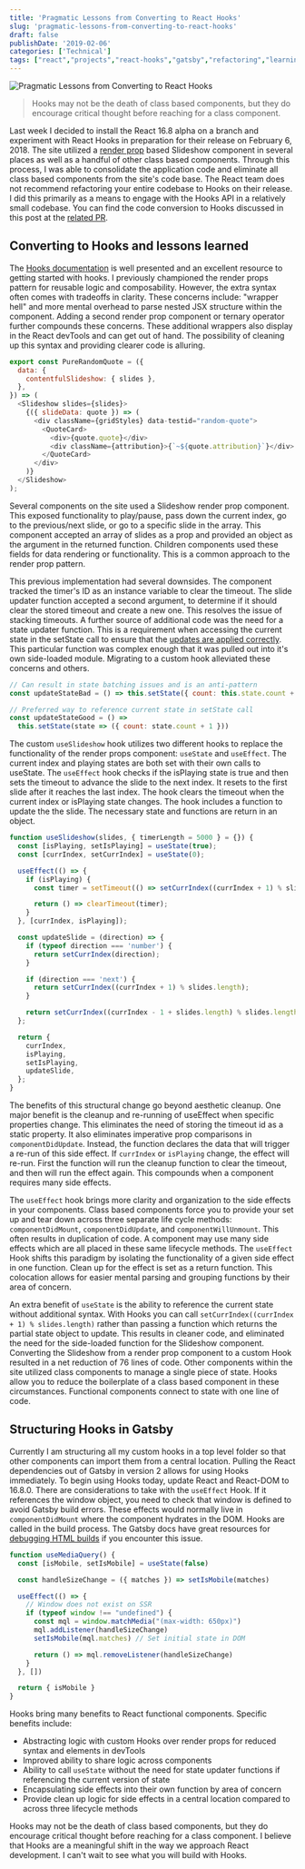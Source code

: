 ```yaml
---
title: 'Pragmatic Lessons from Converting to React Hooks'
slug: 'pragmatic-lessons-from-converting-to-react-hooks'
draft: false
publishDate: '2019-02-06'
categories: ['Technical']
tags: ["react","projects","react-hooks","gatsby","refactoring","learning"]
---
```

![Pragmatic Lessons from Converting to React Hooks](images/2019-02-hooks-diff.jpg#center)

> Hooks may not be the death of class based components, but they do encourage critical thought before reaching for a class component.

Last week I decided to install the React 16.8 alpha on a branch and experiment with React Hooks in preparation for their release on February 6, 2018. The site utilized a [render prop](https://reactjs.org/docs/render-props.html) based Slideshow component in several places as well as a handful of other class based components. Through this process, I was able to consolidate the application code and eliminate all class based components from the site's code base. The React team does not recommend refactoring your entire codebase to Hooks on their release. I did this primarily as a means to engage with the Hooks API in a relatively small codebase. You can find the code conversion to Hooks discussed in this post at the [related PR](https://github.com/entorenee/Portfolio-Site/pull/10). 

## Converting to Hooks and lessons learned

The [Hooks documentation](https://reactjs.org/docs/hooks-intro.html) is well presented and an excellent resource to getting started with hooks. I previously championed the render props pattern for reusable logic and composability. However, the extra syntax often comes with tradeoffs in clarity. These concerns include: "wrapper hell" and more mental overhead to parse nested JSX structure within the component. Adding a second render prop component or ternary operator further compounds these concerns. These additional wrappers also display in the React devTools and can get out of hand. The possibility of cleaning up this syntax and providing clearer code is alluring.

```javascript
export const PureRandomQuote = ({
  data: {
    contentfulSlideshow: { slides },
  },
}) => (
  <Slideshow slides={slides}>
    {({ slideData: quote }) => (
      <div className={gridStyles} data-testid="random-quote">
        <QuoteCard>
          <div>{quote.quote}</div>
          <div className={attribution}>{`~${quote.attribution}`}</div>
        </QuoteCard>
      </div>
    )}
  </Slideshow>
);
```

Several components on the site used a Slideshow render prop component. This exposed functionality to play/pause, pass down the current index, go to the previous/next slide, or go to a specific slide in the array. This component accepted an array of slides as a prop and provided an object as the argument in the returned function. Children components used these fields for data rendering or functionality. This is a common approach to the render prop pattern.

This previous implementation had several downsides. The component tracked the timer's ID as an instance variable to clear the timeout. The slide updater function accepted a second argument, to determine if it should clear the stored timeout and create a new one. This resolves the issue of stacking timeouts. A further source of additional code was the need for a state updater function. This is a requirement when accessing the current state in the setState call to ensure that the [updates are applied correctly](https://reactjs.org/docs/react-component.html#setstate). This particular function was complex enough that it was pulled out into it's own side-loaded module. Migrating to a custom hook alleviated these concerns and others.

```javascript
// Can result in state batching issues and is an anti-pattern
const updateStateBad = () => this.setState({ count: this.state.count + 1 })

// Preferred way to reference current state in setState call
const updateStateGood = () =>
  this.setState(state => ({ count: state.count + 1 }))
```

The custom `useSlideshow` hook utilizes two different hooks to replace the functionality of the render props component: `useState` and `useEffect`. The current index and playing states are both set with their own calls to useState. The `useEffect` hook checks if the isPlaying state is true and then sets the timeout to advance the slide to the next index. It resets to the first slide after it reaches the last index. The hook clears the timeout when the current index or isPlaying state changes. The hook includes a function to update the the slide. The necessary state and functions are return in an object.

```javascript
function useSlideshow(slides, { timerLength = 5000 } = {}) {
  const [isPlaying, setIsPlaying] = useState(true);
  const [currIndex, setCurrIndex] = useState(0);

  useEffect(() => {
    if (isPlaying) {
      const timer = setTimeout(() => setCurrIndex((currIndex + 1) % slides.length), timerLength);

      return () => clearTimeout(timer);
    }
  }, [currIndex, isPlaying]);

  const updateSlide = (direction) => {
    if (typeof direction === 'number') {
      return setCurrIndex(direction);
    }

    if (direction === 'next') {
      return setCurrIndex((currIndex + 1) % slides.length);
    }

    return setCurrIndex((currIndex - 1 + slides.length) % slides.length);
  };

  return {
    currIndex,
    isPlaying,
    setIsPlaying,
    updateSlide,
  };
}
```

The benefits of this structural change go beyond aesthetic cleanup. One major benefit is the cleanup and re-running of useEffect when specific properties change. This eliminates the need of storing the timeout id as a static property. It also eliminates imperative prop comparisons in `componentDidUpdate`. Instead, the function declares the data that will trigger a re-run of this side effect. If `currIndex` or `isPlaying` change, the effect will re-run. First the function will run the cleanup function to clear the timeout, and then will run the effect again. This compounds when a component requires many side effects.

The `useEffect` hook brings more clarity and organization to the side effects in your components. Class based components force you to provide your set up and tear down across three separate life cycle methods: `componentDidMount`, `componentDidUpdate`, and `componentWillUnmount`. This often results in duplication of code. A component may use many side effects which are all placed in these same lifecycle methods. The `useEffect` Hook shifts this paradigm by isolating the functionality of a given side effect in one function. Clean up for the effect is set as a return function. This colocation allows for easier mental parsing and grouping functions by their area of concern.

An extra benefit of `useState` is the ability to reference the current state without additional syntax. With Hooks you can call `setCurrIndex((currIndex + 1) % slides.length)` rather than passing a function which returns the partial state object to update. This results in cleaner code, and eliminated the need for the side-loaded function for the Slideshow component. Converting the Slideshow from a render prop component to a custom Hook resulted in a net reduction of 76 lines of code. Other components within the site utilized class components to manage a single piece of state. Hooks allow you to reduce the boilerplate of a class based component in these circumstances. Functional components connect to state with one line of code.

## Structuring Hooks in Gatsby

Currently I am structuring all my custom hooks in a top level folder so that other components can import them from a central location. Pulling the React dependencies out of Gatsby in version 2 allows for using Hooks immediately. To begin using Hooks today, update React and React-DOM to 16.8.0. There are considerations to take with the `useEffect` Hook. If it references the window object, you need to check that window is defined to avoid Gatsby build errors. These effects would normally live in `componentDidMount` where the component hydrates in the DOM. Hooks are called in the build process. The Gatsby docs have great resources for [debugging HTML builds](https://www.gatsbyjs.org/docs/debugging-html-builds/) if you encounter this issue.

```javascript
function useMediaQuery() {
  const [isMobile, setIsMobile] = useState(false)

  const handleSizeChange = ({ matches }) => setIsMobile(matches)

  useEffect(() => {
    // Window does not exist on SSR
    if (typeof window !== "undefined") {
      const mql = window.matchMedia("(max-width: 650px)")
      mql.addListener(handleSizeChange)
      setIsMobile(mql.matches) // Set initial state in DOM

      return () => mql.removeListener(handleSizeChange)
    }
  }, [])

  return { isMobile }
}
```

Hooks bring many benefits to React functional components. Specific benefits include: 

- Abstracting logic with custom Hooks over render props for reduced syntax and elements in devTools
- Improved ability to share logic across components
- Ability to call `useState` without the need for state updater functions if referencing the current version of state
- Encapsulating side effects into their own function by area of concern
- Provide clean up logic for side effects in a central location compared to across three lifecycle methods

Hooks may not be the death of class based components, but they do encourage critical thought before reaching for a class component. I believe that Hooks are a meaningful shift in the way we approach React development. I can't wait to see what you will build with Hooks.
